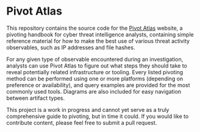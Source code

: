 # Pivot Atlas

This repository contains the source code for the [Pivot Atlas](https://gopivot.ing) website, a pivoting handbook for cyber threat intelligence analysts, containing simple reference material for how to make the best use of various threat activity observables, such as IP addresses and file hashes.

For any given type of observable encountered during an investigation, analysts can use Pivot Atlas to figure out what steps they should take to reveal potentially related infrastructure or tooling. Every listed pivoting method can be performed using one or more platforms (depending on preference or availability), and query examples are provided for the most commonly used tools. Diagrams are also included for easy navigation between artifact types.

This project is a work in progress and cannot yet serve as a truly comprehensive guide to pivoting, but in time it could. If you would like to contribute content, please feel free to submit a pull request.